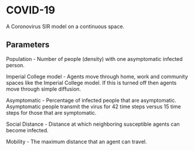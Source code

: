 # COVID-19

A Coronovirus SIR model on a continuous space.

## Parameters

Population - Number of people (density) with one asymptomatic infected person.

Imperial College model - Agents move through home, work and community spaces like the Imperial College model.  If this is turned off then agents move through simple diffusion.

Asymptomatic - Percentage of infected people that are asymptomatic.  Asymptomatic people transmit the virus for 42 time steps versus 15 time steps for those that are symptomatic.

Social Distance - Distance at which neighboring susceptible agents can become infected.

Mobility - The maximum distance that an agent can travel.

